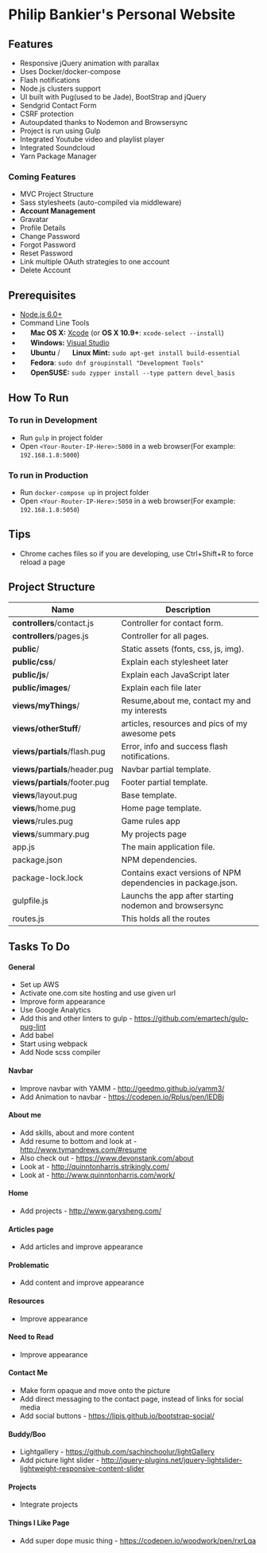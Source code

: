 # Philip Bankier's Personal Website

## Features
* Responsive jQuery animation with parallax
* Uses Docker/docker-compose 
* Flash notifications
* Node.js clusters support
* UI built with Pug(used to be Jade), BootStrap and jQuery
* Sendgrid Contact Form   
* CSRF protection
* Autoupdated thanks to Nodemon and Browsersync
* Project is run using Gulp 
* Integrated Youtube video and playlist player
* Integrated Soundcloud 
* Yarn Package Manager

### Coming Features
* MVC Project Structure
* Sass stylesheets (auto-compiled via middleware)
* **Account Management**
 * Gravatar
 * Profile Details
 * Change Password
 * Forgot Password
 * Reset Password
 * Link multiple OAuth strategies to one account
 * Delete Account

## Prerequisites

* [Node.js 6.0+](http://nodejs.org)
* Command Line Tools
 * <img src="http://deluge-torrent.org/images/apple-logo.gif" height="17">&nbsp;**Mac OS X:** [Xcode](https://itunes.apple.com/us/app/xcode/id497799835?mt=12) (or **OS X 10.9+**: `xcode-select --install`)
 * <img src="http://dc942d419843af05523b-ff74ae13537a01be6cfec5927837dcfe.r14.cf1.rackcdn.com/wp-content/uploads/windows-8-50x50.jpg" height="17">&nbsp;**Windows:** [Visual Studio](https://www.visualstudio.com/products/visual-studio-community-vs)
 * <img src="https://lh5.googleusercontent.com/-2YS1ceHWyys/AAAAAAAAAAI/AAAAAAAAAAc/0LCb_tsTvmU/s46-c-k/photo.jpg" height="17">&nbsp;**Ubuntu** / <img src="https://upload.wikimedia.org/wikipedia/commons/3/3f/Logo_Linux_Mint.png" height="17">&nbsp;**Linux Mint:** `sudo apt-get install build-essential`
 * <img src="http://i1-news.softpedia-static.com/images/extra/LINUX/small/slw218news1.png" height="17">&nbsp;**Fedora**: `sudo dnf groupinstall "Development Tools"`
 * <img src="https://en.opensuse.org/images/b/be/Logo-geeko_head.png" height="17">&nbsp;**OpenSUSE:** `sudo zypper install --type pattern devel_basis`


## How To Run
### To run in Development 
* Run `gulp` in project folder
* Open `<Your-Router-IP-Here>:5000` in a web browser(For example: `192.168.1.8:5000`)
### To run in Production 
* Run `docker-compose up` in project folder
* Open `<Your-Router-IP-Here>:5050` in a web browser(For example: `192.168.1.8:5050`)

## Tips
* Chrome caches files so if you are developing, use Ctrl+Shift+R to force reload a page

## Project Structure

| Name                               | Description                                                  |
| ---------------------------------- | ------------------------------------------------------------ |
| **controllers**/contact.js         | Controller for contact form.                                 |
| **controllers**/pages.js           | Controller for all pages.                                    |
| **public**/                        | Static assets (fonts, css, js, img).                         |
| **public/css**/                | Explain each stylesheet later                                |
| **public/js**/                 | Explain each JavaScript later                                |
| **public/images**/             | Explain each file later                                      |
| **views/myThings**/                | Resume,about me, contact my and my interests                 |
| **views/otherStuff**/              | articles, resources and pics of my awesome pets              |
| **views/partials**/flash.pug       | Error, info and success flash notifications.                 |
| **views/partials**/header.pug      | Navbar partial template.                                     |
| **views/partials**/footer.pug      | Footer partial template.                                     |
| **views**/layout.pug               | Base template.                                               |
| **views**/home.pug                 | Home page template.                                          |
| **views**/rules.pug                | Game rules app                                               |
| **views**/summary.pug              | My projects page                                             |
| app.js                             | The main application file.                                   |
| package.json                       | NPM dependencies.                                            |
| package-lock.lock                  | Contains exact versions of NPM dependencies in package.json. |
| gulpfile.js                        | Launchs the app after starting nodemon and browsersync       |
| routes.js                          | This holds all the routes                                    |



## Tasks To Do
#### General
* Set up AWS
* Activate one.com site hosting and use given url
* Improve form appearance
* Use Google Analytics
* Add this and other linters to gulp - https://github.com/emartech/gulp-pug-lint
* Add babel
* Start using webpack
* Add Node scss compiler
#### Navbar
* Improve navbar with YAMM - http://geedmo.github.io/yamm3/
* Add Animation to navbar - https://codepen.io/Rplus/pen/lEDBj

#### About me 
* Add skills, about and more content
* Add resume to bottom and look at - http://www.tymandrews.com/#resume  
* Also check out - https://www.devonstank.com/about 
* Look at - http://quinntonharris.strikingly.com/
* Look at - http://www.quinntonharris.com/work/
#### Home 
* Add projects - http://www.garysheng.com/
#### Articles page 
* Add articles and improve appearance
#### Problematic 
* Add content and improve appearance
#### Resources 
* Improve appearance
#### Need to Read 
* Improve appearance
#### Contact Me 
* Make form opaque and move onto the picture
* Add direct messaging to the contact page, instead of links for social media
* Add social buttons - https://lipis.github.io/bootstrap-social/

#### Buddy/Boo
* Lightgallery - https://github.com/sachinchoolur/lightGallery
* Add picture light slider - http://jquery-plugins.net/jquery-lightslider-lightweight-responsive-content-slider
#### Projects
* Integrate projects 
#### Things I Like Page
* Add super dope music thing - https://codepen.io/woodwork/pen/rxrLqa